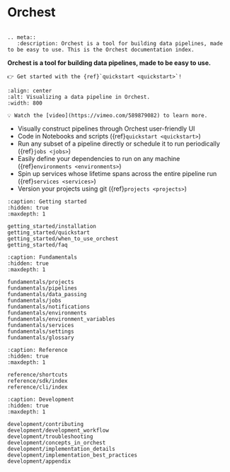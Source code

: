 # Orchest

```{title} Orchest Docs

```

```{eval-rst}
.. meta::
   :description: Orchest is a tool for building data pipelines, made to be easy to use. This is the Orchest documentation index.
```

**Orchest is a tool for building data pipelines, made to be easy to use.**

```{tip}
👉 Get started with the {ref}`quickstart <quickstart>`!
```

```{figure} img/pipeline-editor.png
:align: center
:alt: Visualizing a data pipeline in Orchest.
:width: 800

💡 Watch the [video](https://vimeo.com/589879082) to learn more.
```

- Visually construct pipelines through Orchest user-friendly UI
- Code in Notebooks and scripts ({ref}`quickstart <quickstart>`)
- Run any subset of a pipeline directly or schedule it to run periodically ({ref}`jobs <jobs>`)
- Easily define your dependencies to run on any machine ({ref}`environments <environments>`)
- Spin up services whose lifetime spans across the entire pipeline run ({ref}`services <services>`)
- Version your projects using git ({ref}`projects <projects>`)

```{toctree}
:caption: Getting started
:hidden: true
:maxdepth: 1

getting_started/installation
getting_started/quickstart
getting_started/when_to_use_orchest
getting_started/faq
```

```{toctree}
:caption: Fundamentals
:hidden: true
:maxdepth: 1

fundamentals/projects
fundamentals/pipelines
fundamentals/data_passing
fundamentals/jobs
fundamentals/notifications
fundamentals/environments
fundamentals/environment_variables
fundamentals/services
fundamentals/settings
fundamentals/glossary
```

```{toctree}
:caption: Reference
:hidden: true
:maxdepth: 1

reference/shortcuts
reference/sdk/index
reference/cli/index
```

```{toctree}
:caption: Development
:hidden: true
:maxdepth: 1

development/contributing
development/development_workflow
development/troubleshooting
development/concepts_in_orchest
development/implementation_details
development/implementation_best_practices
development/appendix
```
